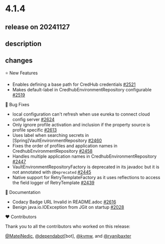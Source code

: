# 4.1.4

## release on 20241127

## description

## changes

⭐ New Features

* Enables defining a base path for CredHub credentials <a href="https://github.com/spring-cloud/spring-cloud-config/pull/2521" data-hovercard-type="pull_request" data-hovercard-url="/spring-cloud/spring-cloud-config/pull/2521/hovercard">#2521</a>
* Makes default-label in CredhubEnvironmentRepository configurable <a href="https://github.com/spring-cloud/spring-cloud-config/pull/2519" data-hovercard-type="pull_request" data-hovercard-url="/spring-cloud/spring-cloud-config/pull/2519/hovercard">#2519</a>

🐞 Bug Fixes

* local configuration can't refresh when use eureka to connect cloud config server <a href="https://github.com/spring-cloud/spring-cloud-config/issues/2624" data-hovercard-type="issue" data-hovercard-url="/spring-cloud/spring-cloud-config/issues/2624/hovercard">#2624</a>
* Only ignore profile activation and inclusion if the property source is profile specific <a href="https://github.com/spring-cloud/spring-cloud-config/pull/2613" data-hovercard-type="pull_request" data-hovercard-url="/spring-cloud/spring-cloud-config/pull/2613/hovercard">#2613</a>
* Uses label when searching secrets in [Spring]VaultEnvironmentRepository <a href="https://github.com/spring-cloud/spring-cloud-config/pull/2460" data-hovercard-type="pull_request" data-hovercard-url="/spring-cloud/spring-cloud-config/pull/2460/hovercard">#2460</a>
* Fixes the order of profiles and application names in CredhubEnvironmentRepository <a href="https://github.com/spring-cloud/spring-cloud-config/pull/2458" data-hovercard-type="pull_request" data-hovercard-url="/spring-cloud/spring-cloud-config/pull/2458/hovercard">#2458</a>
* Handles multiple application names in CredhubEnvironmentRepository <a href="https://github.com/spring-cloud/spring-cloud-config/pull/2447" data-hovercard-type="pull_request" data-hovercard-url="/spring-cloud/spring-cloud-config/pull/2447/hovercard">#2447</a>
* VaultEnvironmentRepositoryFactory is deprecated in its javadoc but it is not annotated with <code>@Deprecated</code> <a href="https://github.com/spring-cloud/spring-cloud-config/issues/2445" data-hovercard-type="issue" data-hovercard-url="/spring-cloud/spring-cloud-config/issues/2445/hovercard">#2445</a>
* Native support for RetryTemplateFactory as it uses reflections to access the field logger of RetryTemplate <a href="https://github.com/spring-cloud/spring-cloud-config/issues/2439" data-hovercard-type="issue" data-hovercard-url="/spring-cloud/spring-cloud-config/issues/2439/hovercard">#2439</a>

📔 Documentation

* Codacy Badge URL Invalid in README.adoc <a href="https://github.com/spring-cloud/spring-cloud-config/issues/2616" data-hovercard-type="issue" data-hovercard-url="/spring-cloud/spring-cloud-config/issues/2616/hovercard">#2616</a>
* Benign java.io.IOException from JGit on startup <a href="https://github.com/spring-cloud/spring-cloud-config/issues/2028" data-hovercard-type="issue" data-hovercard-url="/spring-cloud/spring-cloud-config/issues/2028/hovercard">#2028</a>

❤️ Contributors

Thank you to all the contributors who worked on this release:

<a class="user-mention notranslate" data-hovercard-type="user" data-hovercard-url="/users/MatejNedic/hovercard" data-octo-click="hovercard-link-click" data-octo-dimensions="link_type:self" href="https://github.com/MatejNedic">@MatejNedic</a>, <a class="user-mention notranslate" data-hovercard-type="organization" data-hovercard-url="/orgs/dependabot/hovercard" data-octo-click="hovercard-link-click" data-octo-dimensions="link_type:self" href="https://github.com/dependabot">@dependabot</a>[bot], <a class="user-mention notranslate" data-hovercard-type="user" data-hovercard-url="/users/kvmw/hovercard" data-octo-click="hovercard-link-click" data-octo-dimensions="link_type:self" href="https://github.com/kvmw">@kvmw</a>, and <a class="user-mention notranslate" data-hovercard-type="user" data-hovercard-url="/users/ryanjbaxter/hovercard" data-octo-click="hovercard-link-click" data-octo-dimensions="link_type:self" href="https://github.com/ryanjbaxter">@ryanjbaxter</a>

